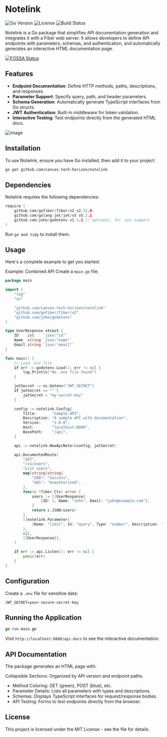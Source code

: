 # Notelink

![Go Version](https://img.shields.io/badge/Go-1.21+-00ADD8.svg)
![License](https://img.shields.io/badge/License-MIT-green.svg)
![Build Status](https://img.shields.io/badge/Build-Passing-brightgreen.svg)

Notelink is a Go package that simplifies API documentation generation and integrates it with a Fiber web server. It allows developers to define API endpoints with parameters, schemas, and authentication, and automatically generates an interactive HTML documentation page.

[![FOSSA Status](https://app.fossa.com/api/projects/git%2Bgithub.com%2Fcanvas-tech-horizon%2Fnotelink.svg?type=large&issueType=license)](https://app.fossa.com/projects/git%2Bgithub.com%2Fcanvas-tech-horizon%2Fnotelink?ref=badge_large&issueType=license)

## Features

- **Endpoint Documentation**: Define HTTP methods, paths, descriptions, and responses.
- **Parameter Support**: Specify query, path, and header parameters.
- **Schema Generation**: Automatically generate TypeScript interfaces from Go structs.
- **JWT Authentication**: Built-in middleware for token validation.
- **Interactive Testing**: Test endpoints directly from the generated HTML docs.

![image](https://github.com/user-attachments/assets/46c5857c-18d8-4ce2-a62c-28ad1e508ffc)

## Installation

To use Notelink, ensure you have Go installed, then add it to your project:

```bash
go get github.com/canvas-tech-horizon/notelink
```
## Dependencies
Notelink requires the following dependencies:
```go
require (
    github.com/gofiber/fiber/v2 v2.52.0
    github.com/golang-jwt/jwt/v5 v5.2.1
    github.com/joho/godotenv v1.5.1 // optional, for .env support
)
```
Run `go mod tidy` to install them.

## Usage

Here's a complete example to get you started:

Example: Combined API
Create a `main.go` file:
```go
package main

import (
	"log"
	"os"

	"github.com/canvas-tech-horizon/notelink"
	"github.com/gofiber/fiber/v2"
	"github.com/joho/godotenv"
)

type UserResponse struct {
	ID    int    `json:"id"`
	Name  string `json:"name"`
	Email string `json:"email"`
}

func main() {
	// Load .env file
	if err := godotenv.Load(); err != nil {
		log.Println("No .env file found")
	}

	jwtSecret := os.Getenv("JWT_SECRET")
	if jwtSecret == "" {
		jwtSecret = "my-secret-key"
	}

	config := notelink.Config{
		Title:       "Sample API",
		Description: "A sample API with documentation",
		Version:     "1.0.0",
		Host:        "localhost:8080",
		BasePath:    "/api",
	}

	api := notelink.NewApiNote(&config, jwtSecret)

	api.DocumentedRoute(
		"GET",
		"/v1/users",
		"List users",
		map[string]string{
			"200": "Success",
			"401": "Unauthorized",
		},
		func(c *fiber.Ctx) error {
			users := []UserResponse{
				{ID: 1, Name: "John", Email: "john@example.com"},
			}
			return c.JSON(users)
		},
		[]notelink.Parameter{
			{Name: "limit", In: "query", Type: "number", Description: "Max users", Required: false},
		},
		nil,
		[]UserResponse{},
	)

	if err := api.Listen(); err != nil {
		panic(err)
	}
}
```

## Configuration
Create a `.env` file for sensitive data:
```text
JWT_SECRET=your-secure-secret-key
```
## Running the Application
```go
go run main.go
```
Visit `http://localhost:8080/api-docs` to see the interactive documentation.

## API Documentation
The package generates an HTML page with:

Collapsible Sections: Organized by API version and endpoint paths.
- Method Coloring: GET (green), POST (blue), etc.
- Parameter Details: Lists all parameters with types and descriptions.
- Schemas: Displays TypeScript interfaces for request/response bodies.
- API Testing: Forms to test endpoints directly from the browser.

## License
This project is licensed under the MIT License - see the  file for details.

